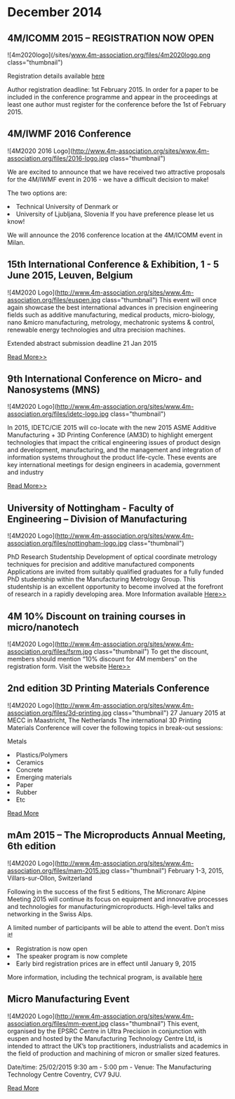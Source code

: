 # December 2014

## 4M/ICOMM 2015 – REGISTRATION NOW OPEN


![4m2020logo](/sites/www.4m-association.org/files/4m2020logo.png class="thumbnail")

Registration details available [here](http://www.4m-association.org/content/Conference-Registration)

Author registration deadline: 1st February 2015. In order for a paper to be included in the conference programme and appear in the proceedings at least one author must register for the conference before the 1st of February 2015.

## 4M/IWMF 2016 Conference

![4M2020 2016 Logo](http://www.4m-association.org/sites/www.4m-association.org/files/2016-logo.jpg class="thumbnail")


We are excited to announce that we have received two attractive proposals for the 4M/IWMF event in 2016 - we have a difficult decision to make!

The two options are:
<li>Technical University of Denmark
or
<li>University of Ljubljana, Slovenia
If you have preference please let us know!
 
We will announce the 2016 conference location at the 4M/ICOMM event in Milan.


## 15th International Conference & Exhibition, 1 - 5 June 2015, Leuven, Belgium

![4M2020 Logo](http://www.4m-association.org/sites/www.4m-association.org/files/euspen.jpg class="thumbnail")
This event will once again showcase the best international advances in precision engineering fields such as additive manufacturing, medical products, micro-biology, nano &micro manufacturing, metrology, mechatronic systems & control, renewable energy technologies and ultra precision machines.

Extended abstract submission deadline 21 Jan 2015

[Read More>>](http://4m-association.us1.list-manage.com/track/click?u=4a3e2307c8444f1ffd4221249&id=996138f9de&e=c9b7331d9b)


## 9th International Conference on Micro- and Nanosystems (MNS)

![4M2020 Logo](http://www.4m-association.org/sites/www.4m-association.org/files/idetc-logo.jpg class="thumbnail")

In 2015, IDETC/CIE 2015 will co-locate with the new 2015 ASME Additive Manufacturing + 3D Printing Conference (AM3D) to highlight emergent technologies that impact the critical engineering issues of product design and development, manufacturing, and the management and integration of information systems throughout the product life-cycle. These events are key international meetings for design engineers in academia, government and industry

[Read More>>](http://www.asmeconferences.org/IDETC2015/index.cfm)


## University of Nottingham - Faculty of Engineering – Division of Manufacturing

![4M2020 Logo](http://www.4m-association.org/sites/www.4m-association.org/files/nottingham-logo.jpg class="thumbnail")

PhD Research Studentship
Development of optical coordinate metrology techniques for precision and additive manufactured components
Applications are invited from suitably qualified graduates for a fully funded PhD studentship within the Manufacturing Metrology Group. This studentship is an excellent opportunity to become involved at the forefront of research in a rapidly developing area.
More Information available [Here>>](http://www.4m-association.org/content/University-Nottingham-Faculty-Engineering-%E2%80%93-Division-Manufacturing)



## 4M 10% Discount on training courses in micro/nanotech

![4M2020 Logo](http://www.4m-association.org/sites/www.4m-association.org/files/fsrm.jpg class="thumbnail")
To get the discount, members should mention “10% discount for 4M members” on the registration form.
Visit the website [Here>>](http://www.fsrm.ch/doc/c69.php?lang=e)


## 2nd edition 3D Printing Materials Conference

![4M2020 Logo](http://www.4m-association.org/sites/www.4m-association.org/files/3d-printing.jpg class="thumbnail")
27 January 2015 at MECC in Maastricht, The Netherlands
The international 3D Printing Materials Conference will cover the following topics in break-out sessions:

Metals
<li>Plastics/Polymers
<li>Ceramics
<li>Concrete
<li>Emerging materials
<li>Paper
<li>Rubber
<li>Etc

[Read More](http://4m-association.us1.list-manage.com/track/click?u=4a3e2307c8444f1ffd4221249&id=4405f1bfb2&e=c9b7331d9b)


## mAm 2015 – The Microproducts Annual Meeting, 6th edition

![4M2020 Logo](http://www.4m-association.org/sites/www.4m-association.org/files/mam-2015.jpg class="thumbnail")
February 1-3, 2015, Villars-sur-Ollon, Switzerland

Following in the success of the first 5 editions, The Micronarc Alpine Meeting 2015 will continue its focus on equipment and innovative processes and technologies for manufacturingmicroproducts. High-level talks and networking in the Swiss Alps.


A limited number of participants will be able to attend the event. Don’t miss it!
<li>Registration is now open
<li>The speaker program is now complete
<li>Early bird registration prices are in effect until January 9, 2015


More information, including the technical program, is available 
[here](http://www.mam2015.ch) 


## Micro Manufacturing Event

![4M2020 Logo](http://www.4m-association.org/sites/www.4m-association.org/files/mm-event.jpg class="thumbnail")
This event, organised by the EPSRC Centre in Ultra Precision in conjunction with euspen and hosted by the Manufacturing Technology Centre Ltd, is intended to attract the UK’s top practitioners, industrialists and academics in the field of production and machining of micron or smaller sized features.

Date/time:  25/02/2015   9:30 am - 5:00 pm - Venue:  The Manufacturing Technology Centre Coventry, CV7 9JU.

[Read More](http://www.ultraprecision.org/news/events/micro-manufacturing-2/)
